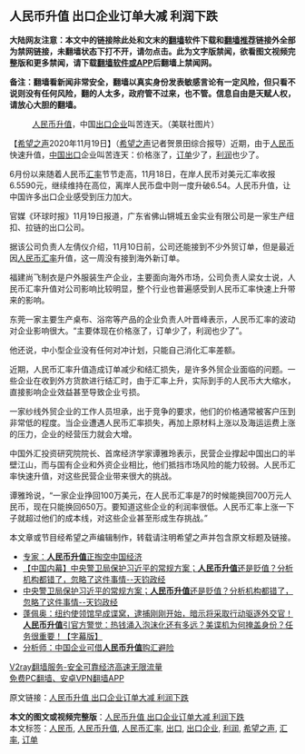  <h2>人民币升值 出口企业订单大减 利润下跌</h2> <p class="notice"><b>大陆网友注意：本文中的链接除此处和文末的<a href="https://github.com/bannedbook/fanqiang" >翻墙</a>软件下载和<a href="https://github.com/killgcd/justmysocks/blob/master/README.md">翻墙推荐</a>链接外全部为禁网链接，未翻墙状态下打不开，请勿点击。此为文字版禁闻，欲看图文视频完整版和更多禁闻，请下载<a href="https://github.com/bannedbook/fanqiang">翻墙软件或APP</a>后翻墙上禁闻网。</p><p>备注：翻墙看新闻非常安全，翻墙以真实身份发表敏感言论有一定风险，但只看不说则没有任何风险，翻的人太多，政府管不过来，也不管。信息自由是天赋人权，请放心大胆的翻墙。</b></p>  <div class="entry"> <figure><figcaption><a href="https://www.bannedbook.org/bnews/tag/%E4%BA%BA%E6%B0%91%E5%B8%81%E5%8D%87%E5%80%BC/" class="st_tag internal_tag" rel="tag" title="标签 人民币升值 下的日志">人民币升值</a>，中国<a href="https://www.bannedbook.org/bnews/tag/%E5%87%BA%E5%8F%A3%E4%BC%81%E4%B8%9A/" class="st_tag internal_tag" rel="tag" title="标签 出口企业 下的日志">出口企业</a>叫苦连天。（美联社图片）</figcaption></figure> <p>【<span class='wp_keywordlink_affiliate'><a href="https://www.soundofhope.org" title="希望之声" target="_blank">希望之声</a></span>2020年11月19日】（<a href="https://www.bannedbook.org/bnews/tag/%e5%b8%8c%e6%9c%9b%e4%b9%8b%e5%a3%b0/" class="st_tag internal_tag" rel="tag" title="标签 希望之声 下的日志">希望之声</a>记者贺景田综合报导）近期，由于<a href="https://www.bannedbook.org/bnews/tag/%e4%ba%ba%e6%b0%91%e5%b8%81/" class="st_tag internal_tag" rel="tag" title="标签 人民币 下的日志">人民币</a>快速升值，<span class='wp_keywordlink_affiliate'><a href="https://www.bannedbook.org/" title="中国" target="_blank">中国</a></span><a href="https://www.bannedbook.org/bnews/tag/%E5%87%BA%E5%8F%A3/" class="st_tag internal_tag" rel="tag" title="标签 出口 下的日志">出口</a>企业叫苦连天：价格涨了，<a href="https://www.bannedbook.org/bnews/tag/%E8%AE%A2%E5%8D%95/" class="st_tag internal_tag" rel="tag" title="标签 订单 下的日志">订单</a>少了，<a href="https://www.bannedbook.org/bnews/tag/%E5%88%A9%E6%B6%A6/" class="st_tag internal_tag" rel="tag" title="标签 利润 下的日志">利润</a>也少了。</p> <p>6月份以来随着人民币<a href="https://www.bannedbook.org/bnews/tag/%E6%B1%87%E7%8E%87/" class="st_tag internal_tag" rel="tag" title="标签 汇率 下的日志">汇率</a>节节走高，11月18日，在岸人民币对美元汇率收报6.5590元，继续维持在高位，离岸人民币盘中则一度升破6.54。人民币升值，让中国许多出口企业感受到压力加大。</p> <p>官媒《环球时报》11月19日报道，广东省佛山锵城五金实业有限公司是一家生产纽扣、拉链的出口公司。</p> <p>据该公司负责人左倩仪介绍，11月10日前，公司还能接到不少外贸订单，但是最近因<a href="https://www.bannedbook.org/bnews/tag/%e4%ba%ba%e6%b0%91%e5%b8%81%e6%b1%87%e7%8e%87/" class="st_tag internal_tag" rel="tag" title="标签 人民币汇率 下的日志">人民币汇率</a>升值，这一周没有接到海外新订单。</p>  <p>福建尚飞制衣是户外服装生产企业，主要面向海外市场，公司负责人梁女士说，人民币汇率升值对公司影响比较明显，整个行业也普遍感受到人民币汇率快速上升带来的影响。</p> <p>东莞一家主要生产桌布、浴帘等产品的企业负责人叶晋峰表示，人民币汇率的波动对企业影响很大。“主要体现在价格涨了，订单少了，利润也少了”。</p> <p>他还说，中小型企业没有任何对冲计划，只能自己消化汇率差额。</p> <p>近期，人民币汇率升值造成订单减少和结汇损失，是许多外贸企业面临的问题。一些企业在收到外方货款进行结汇时，由于汇率上升，实际到手的人民币大大缩水，直接影响企业效益甚至导致企业亏损。</p>  <p>一家纱线外贸企业的工作人员坦承，出于竞争的要求，他们的价格通常被客户压到非常低的程度。当企业遭遇人民币汇率损失，再加上原材料上涨以及海运运费上涨的压力，企业的经营压力就会大增。</p> <p>中国外汇投资研究院院长、首席经济学家谭雅玲表示，民营企业撑起中国出口的半壁江山，而与国有企业和外资企业相比，他们抵挡市场风险的能力较弱。人民币汇率快速升值，对这些民营企业带来很大的挑战。</p> <p>谭雅玲说，“一家企业挣回100万美元，在人民币汇率是7的时候能换回700万元人民币，现在只能换回650万。要知道这些企业的利润率很低。人民币汇率上涨一下子就超过他们的成本线，对这些企业甚至形成生存挑战。”</p> <p>本文章或节目经希望之声编辑制作，转载请注明希望之声并包含原文标题及链接。</p>  <ul class='op-related-articles' title='相关阅读'> <li><a href='https://www.bannedbook.org/bnews/comments/20201020/1416818.html' target='_blank'>专家：<b>人民币升值</b>正掏空中国经济</a></li> <li><a href='https://www.bannedbook.org/bnews/bannedvideo/20201014/1415502.html' target='_blank'>【中国内幕】中央警卫局保护习近平的常规方案；<b>人民币升值</b>还是贬值？分析机构都错了，忽略了这件事情--天钧政经</a></li> <li><a href='https://www.bannedbook.org/bnews/bannedvideo/20201014/1413718.html' target='_blank'>中央警卫局保护习近平的常规方案；<b>人民币升值</b>还是贬值？分析机构都错了，忽略了这件事情--天钧政经</a></li> <li><a href='https://www.bannedbook.org/bnews/bannedvideo/20200925/1402689.html' target='_blank'>蓬佩奥：纽约使领馆早成谍窝，逮捕刚刚开始，暗示将采取行动驱逐外交官！<b>人民币升值</b>引官方警觉：热钱涌入泡沫化还有多远？美谍机为何掩盖身份？任务很重要！【字幕版】</a></li> <li><a href='https://www.bannedbook.org/bnews/comments/20200923/1401349.html' target='_blank'>分析师：中国企业可借<b>人民币升值</b>购汇避险</a></li> </ul> <p class="texttj"> <a href="https://www.bannedbook.org/forum23/topic22702.html" target="_blank">V2ray翻墙服务-安全可靠经济高速无限流量</a><br/> <a href="https://github.com/bannedbook/fanqiang/wiki/%E7%A6%81%E9%97%BB%E7%BD%91%E5%AE%89%E5%8D%93%E7%BF%BB%E5%A2%99%E6%96%B0%E9%97%BBAPP" target="_blank">免费PC翻墙、安卓VPN翻墙APP</a></p><p>原文链接：<a class="src_link"  href="https://www.soundofhope.org/post/444748" target="_blank">人民币升值 出口企业订单大减 利润下跌</a></p><a name='sharetosocial'></a>       <div><b>本文的图文或视频完整版</b>：<a href='https://www.bannedbook.org/bnews/comments/20201120/1433833.html'>人民币升值 出口企业订单大减 利润下跌</a></div>  </div><!--END ENTRY--> <div class="postfooter"> <div>本文标签：<a href="https://www.bannedbook.org/bnews/tag/%e4%ba%ba%e6%b0%91%e5%b8%81/" rel="tag">人民币</a>, <a href="https://www.bannedbook.org/bnews/tag/%E4%BA%BA%E6%B0%91%E5%B8%81%E5%8D%87%E5%80%BC/" rel="tag">人民币升值</a>, <a href="https://www.bannedbook.org/bnews/tag/%e4%ba%ba%e6%b0%91%e5%b8%81%e6%b1%87%e7%8e%87/" rel="tag">人民币汇率</a>, <a href="https://www.bannedbook.org/bnews/tag/%E5%87%BA%E5%8F%A3/" rel="tag">出口</a>, <a href="https://www.bannedbook.org/bnews/tag/%E5%87%BA%E5%8F%A3%E4%BC%81%E4%B8%9A/" rel="tag">出口企业</a>, <a href="https://www.bannedbook.org/bnews/tag/%E5%88%A9%E6%B6%A6/" rel="tag">利润</a>, <a href="https://www.bannedbook.org/bnews/tag/%e5%b8%8c%e6%9c%9b%e4%b9%8b%e5%a3%b0/" rel="tag">希望之声</a>, <a href="https://www.bannedbook.org/bnews/tag/%E6%B1%87%E7%8E%87/" rel="tag">汇率</a>, <a href="https://www.bannedbook.org/bnews/tag/%E8%AE%A2%E5%8D%95/" rel="tag">订单</a></div>  </div><!--END POSTFOOTER--> 